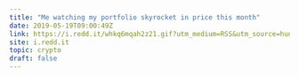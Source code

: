 ```yaml
---
title: "Me watching my portfolio skyrocket in price this month"
date: 2019-05-19T09:00:49Z
link: https://i.redd.it/whkq6mqah2z21.gif?utm_medium=RSS&utm_source=hune
site: i.redd.it
topic: crypto
draft: false
---
```

